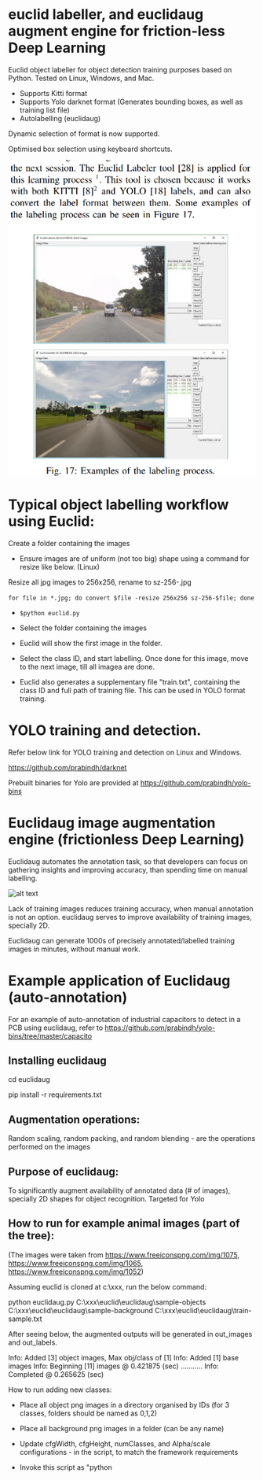 # euclid labeller, and euclidaug augment engine for friction-less Deep Learning
Euclid object labeller for object detection training purposes based on Python. Tested on Linux, Windows, and Mac.

- Supports Kitti format
- Supports Yolo darknet format (Generates bounding boxes, as well as training list file)
- Autolabelling (euclidaug)

Dynamic selection of format is now supported.

Optimised box selection using keyboard shortcuts.

![alt text](euclidscreen.png)

# Typical object labelling workflow using Euclid:

Create a folder containing the images
 
- Ensure images are of uniform (not too big) shape using a command for resize like below. (Linux)

Resize all jpg images to 256x256, rename to sz-256-<original-name>.jpg

  `for file in *.jpg; do convert $file -resize 256x256 sz-256-$file; done`

- `$python euclid.py`

- Select the folder containing the images

- Euclid will show the first image in the folder.

- Select the class ID, and start labelling. Once done for this image, move to the next image, till all imagea are done.

- Euclid also generates a supplementary file "train.txt", containing the class ID and full path of training file. This can be used in YOLO format training.

# YOLO training and detection.

Refer below link for YOLO training and detection on Linux and Windows.

https://github.com/prabindh/darknet

Prebuilt binaries for Yolo are provided at https://github.com/prabindh/yolo-bins

# Euclidaug image augmentation engine (frictionless Deep Learning)

Euclidaug automates the annotation task, so that developers can focus on gathering insights and improving accuracy, than spending time on manual labelling.

![alt text](euclidaug/sample_output.png)

Lack of training images reduces training accuracy, when manual annotation is not an option. euclidaug serves to improve availability of training images, specially 2D.

Euclidaug can generate 1000s of precisely annotated/labelled training images in minutes, without manual work.

# Example application of Euclidaug (auto-annotation)

For an example of auto-annotation of industrial capacitors to detect in a PCB using euclidaug, refer to https://github.com/prabindh/yolo-bins/tree/master/capacito

## Installing euclidaug

cd euclidaug

pip install -r requirements.txt

## Augmentation operations:

Random scaling, random packing, and random blending - are the operations performed on the images

## Purpose of euclidaug:

 To significantly augment availability of annotated data (# of images), specially 2D shapes for object recognition. Targeted for  Yolo

## How to run for example animal images (part of the tree):

(The images were taken from https://www.freeiconspng.com/img/1075, https://www.freeiconspng.com/img/1065, https://www.freeiconspng.com/img/1052)

Assuming euclid is cloned at c:\xxx, run the below command:

python euclidaug.py C:\xxx\euclid\euclidaug\sample-objects C:\xxx\euclid\euclidaug\sample-background C:\xxx\euclid\euclidaug\train-sample.txt

After seeing below, the augmented outputs will be generated in out_images and out_labels.

Info: Added [3] object images, Max obj/class of [1]
Info: Added [1] base images
Info: Beginning [11] images @ 0.421875 (sec)
...........
Info: Completed @ 0.265625 (sec)
 
 How to run adding new classes:
 - Place all object png images in a directory organised by IDs (for 3 classes, folders should be named as 0,1,2)
 - Place all background png images in a folder (can be any name)
 - Update cfgWidth, cfgHeight, numClasses, and Alpha/scale configurations - in the script, to match the framework requirements
 - Invoke this script as "python <script> <object-folder-name> <bg folder name> <training filename>"
 - output image files will be written to 'output-images' and 'output-labels' and training list file will be written
 
 - Note: The labels are in Yolo format, and output image files will be of same resolution as that of the "background" images.

# Dependencies

 Python 2.7
 `pip install pillow`
 `pip install image`
 Python 3
 Python 3 + Pillow on Ubuntu, do the below
 `sudo apt-get install python-imaging-tk`
 `sudo apt-get install python3-pil.imagetk`

# Converting to TensorFlow format
After labelling the images, the labels can be read and converted to TFRecord using Python scripts available in Tensorflow, using tf.train.Example and tf.train.Features. Note: Yolo and TF share the same bounding box notations (normalised).

# Writing to KITTI Format
Use the function "write2Kitti" instead of "write2Yolo"

# Who uses euclidaug (Thank you!)

https://hackaday.io/project/161581-ai-equiped-wasp-and-asian-hornet-sentry-gun/log/155557-processing-the-images

https://github.com/dpogosov/yolo_kfm

https://github.com/suji104

https://github.com/VanitarNordic

https://github.com/lesterlo (DetectNet with Nvidia)
among others
